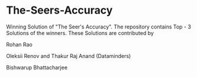 # The-Seers-Accuracy
Winning Solution of "The Seer's Accuracy". The repository contains Top - 3 Solutions of the winners. These Solutions are contributed by

Rohan Rao

Oleksii Renov and Thakur Raj Anand (Dataminders)

Bishwarup Bhattacharjee
